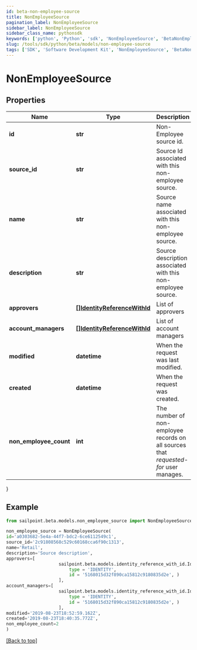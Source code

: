```yaml
---
id: beta-non-employee-source
title: NonEmployeeSource
pagination_label: NonEmployeeSource
sidebar_label: NonEmployeeSource
sidebar_class_name: pythonsdk
keywords: ['python', 'Python', 'sdk', 'NonEmployeeSource', 'BetaNonEmployeeSource'] 
slug: /tools/sdk/python/beta/models/non-employee-source
tags: ['SDK', 'Software Development Kit', 'NonEmployeeSource', 'BetaNonEmployeeSource']
---
```


# NonEmployeeSource


## Properties

Name | Type | Description | Notes
------------ | ------------- | ------------- | -------------
**id** | **str** | Non-Employee source id. | [optional] 
**source_id** | **str** | Source Id associated with this non-employee source. | [optional] 
**name** | **str** | Source name associated with this non-employee source. | [optional] 
**description** | **str** | Source description associated with this non-employee source. | [optional] 
**approvers** | [**[]IdentityReferenceWithId**](identity-reference-with-id) | List of approvers | [optional] 
**account_managers** | [**[]IdentityReferenceWithId**](identity-reference-with-id) | List of account managers | [optional] 
**modified** | **datetime** | When the request was last modified. | [optional] 
**created** | **datetime** | When the request was created. | [optional] 
**non_employee_count** | **int** | The number of non-employee records on all sources that *requested-for* user manages. | [optional] 
}

## Example

```python
from sailpoint.beta.models.non_employee_source import NonEmployeeSource

non_employee_source = NonEmployeeSource(
id='a0303682-5e4a-44f7-bdc2-6ce6112549c1',
source_id='2c91808568c529c60168cca6f90c1313',
name='Retail',
description='Source description',
approvers=[
                    sailpoint.beta.models.identity_reference_with_id.IdentityReferenceWithId(
                        type = 'IDENTITY', 
                        id = '5168015d32f890ca15812c9180835d2e', )
                    ],
account_managers=[
                    sailpoint.beta.models.identity_reference_with_id.IdentityReferenceWithId(
                        type = 'IDENTITY', 
                        id = '5168015d32f890ca15812c9180835d2e', )
                    ],
modified='2019-08-23T18:52:59.162Z',
created='2019-08-23T18:40:35.772Z',
non_employee_count=2
)

```
[[Back to top]](#) 

